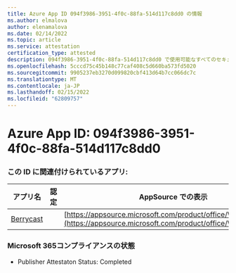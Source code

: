 ```yaml
---
title: Azure App ID 094f3986-3951-4f0c-88fa-514d117c8dd0 の情報
ms.author: elmalova
author: elenamalova
ms.date: 02/14/2022
ms.topic: article
ms.service: attestation
certification_type: attested
description: 094f3986-3951-4f0c-88fa-514d117c8dd0 で使用可能なすべてのセキュリティおよびコンプライアンス情報。
ms.openlocfilehash: 5cccd75c45b148c77caf408c5d660ba573fd5020
ms.sourcegitcommit: 9905237eb3270d099820cbf413d64b7cc066dc7c
ms.translationtype: MT
ms.contentlocale: ja-JP
ms.lasthandoff: 02/15/2022
ms.locfileid: "62809757"
---
```

# <a name="azure-app-id-094f3986-3951-4f0c-88fa-514d117c8dd0"></a>Azure App ID: 094f3986-3951-4f0c-88fa-514d117c8dd0


### <a name="apps-associated-with-this-id"></a>この ID に関連付けられているアプリ:
| **アプリ名** | **認定** | **AppSource での表示** |
|--------------|---------------|-----------------------|
| [Berrycast](https://docs.microsoft.com/microsoft-365-app-certification/forward/WA200002798) |  | [https://appsource.microsoft.com/product/office/WA200002798](https://appsource.microsoft.com/product/office/WA200002798) |

### <a name="microsoft-365-app-compliance-status"></a>Microsoft 365コンプライアンスの状態
- Publisher Attestaton Status: Completed
